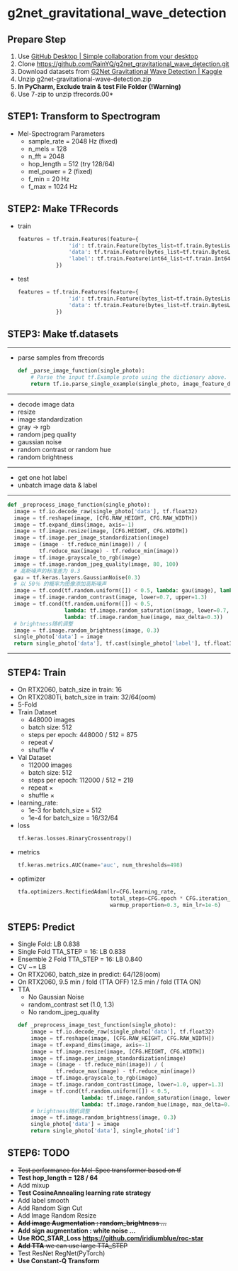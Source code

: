# g2net_gravitational_wave_detection
## Prepare Step
1. Use [GitHub Desktop | Simple collaboration from your desktop](https://desktop.github.com/)
2. Clone https://github.com/RainYQ/g2net_gravitational_wave_detection.git
3. Download datasets from [G2Net Gravitational Wave Detection | Kaggle](https://www.kaggle.com/c/g2net-gravitational-wave-detection/data)
4. Unzip g2net-gravitational-wave-detection.zip
5. **In PyCharm, Exclude train & test File Folder (!Warning)**
6. Use 7-zip to unzip tfrecords.00*
## STEP1: Transform to Spectrogram
* Mel-Spectrogram Parameters
    * sample_rate = 2048 Hz (fixed)
    * n_mels = 128
    * n_fft = 2048
    * hop_length = 512 (try 128/64)
    * mel_power = 2 (fixed)
    * f_min = 20 Hz
    * f_max = 1024 Hz
## STEP2: Make TFRecords
* train <br/>
  ```python
  features = tf.train.Features(feature={
                  'id': tf.train.Feature(bytes_list=tf.train.BytesList(value=[id.encode('utf-8')])),
                  'data': tf.train.Feature(bytes_list=tf.train.BytesList(value=[raw])),
                  'label': tf.train.Feature(int64_list=tf.train.Int64List(value=[label]))
              })
  ```
* test <br/>
  ```python
  features = tf.train.Features(feature={
                  'id': tf.train.Feature(bytes_list=tf.train.BytesList(value=[id.encode('utf-8')])),
                  'data': tf.train.Feature(bytes_list=tf.train.BytesList(value=[raw]))
              })
  ```
## STEP3: Make tf.datasets
***
* parse samples from tfrecords
  ```python
  def _parse_image_function(single_photo):
      # Parse the input tf.Example proto using the dictionary above.
      return tf.io.parse_single_example(single_photo, image_feature_description)
  ```
***
* decode image data
* resize
* image standardization
* gray → rgb
* random jpeg quality
* gaussian noise
* random contrast or random hue
* random brightness
***
* get one hot label
* unbatch image data & label
***
  ```python
  def _preprocess_image_function(single_photo):
    image = tf.io.decode_raw(single_photo['data'], tf.float32)
    image = tf.reshape(image, [CFG.RAW_HEIGHT, CFG.RAW_WIDTH])
    image = tf.expand_dims(image, axis=-1)
    image = tf.image.resize(image, [CFG.HEIGHT, CFG.WIDTH])
    image = tf.image.per_image_standardization(image)
    image = (image - tf.reduce_min(image)) / (
            tf.reduce_max(image) - tf.reduce_min(image))
    image = tf.image.grayscale_to_rgb(image)
    image = tf.image.random_jpeg_quality(image, 80, 100)
    # 高斯噪声的标准差为 0.3
    gau = tf.keras.layers.GaussianNoise(0.3)
    # 以 50％ 的概率为图像添加高斯噪声
    image = tf.cond(tf.random.uniform([]) < 0.5, lambda: gau(image), lambda: image)
    image = tf.image.random_contrast(image, lower=0.7, upper=1.3)
    image = tf.cond(tf.random.uniform([]) < 0.5,
                    lambda: tf.image.random_saturation(image, lower=0.7, upper=1.3),
                    lambda: tf.image.random_hue(image, max_delta=0.3))
    # brightness随机调整
    image = tf.image.random_brightness(image, 0.3)
    single_photo['data'] = image
    return single_photo['data'], tf.cast(single_photo['label'], tf.float32)
  ```
***
## STEP4: Train
* On RTX2060, batch_size in train: 16
* On RTX2080Ti, batch_size in train: 32/64(oom)
* 5-Fold
* Train Dataset
  * 448000 images
  * batch size: 512
  * steps per epoch: 448000 / 512 = 875
  * repeat √
  * shuffle √
* Val Dataset
  * 112000 images
  * batch size: 512
  * steps per epoch: 112000 / 512 = 219
  * repeat ×
  * shuffle ×
* learning_rate: 
  * 1e-3 for batch_size = 512
  * 1e-4 for batch_size = 16/32/64
* loss
  ```python
  tf.keras.losses.BinaryCrossentropy()
  ```
* metrics
  ```python
  tf.keras.metrics.AUC(name='auc', num_thresholds=498)
  ```
* optimizer
  ```python
  tfa.optimizers.RectifiedAdam(lr=CFG.learning_rate, 
                               total_steps=CFG.epoch * CFG.iteration_per_epoch, 
                               warmup_proportion=0.3, min_lr=1e-6)
  ```
## STEP5: Predict
* Single Fold: LB 0.838
* Single Fold TTA_STEP = 16: LB 0.838
* Ensemble 2 Fold TTA_STEP = 16: LB 0.840
* CV ~= LB
* On RTX2060, batch_size in predict: 64/128(oom)
* On RTX2060, 9.5 min / fold (TTA OFF) 12.5 min / fold (TTA ON)
* TTA
  * No Gaussian Noise
  * random_contrast set (1.0, 1.3)
  * No random_jpeg_quality
  ```python
  def _preprocess_image_test_function(single_photo):
      image = tf.io.decode_raw(single_photo['data'], tf.float32)
      image = tf.reshape(image, [CFG.RAW_HEIGHT, CFG.RAW_WIDTH])
      image = tf.expand_dims(image, axis=-1)
      image = tf.image.resize(image, [CFG.HEIGHT, CFG.WIDTH])
      image = tf.image.per_image_standardization(image)
      image = (image - tf.reduce_min(image)) / (
              tf.reduce_max(image) - tf.reduce_min(image))
      image = tf.image.grayscale_to_rgb(image)
      image = tf.image.random_contrast(image, lower=1.0, upper=1.3)
      image = tf.cond(tf.random.uniform([]) < 0.5,
                      lambda: tf.image.random_saturation(image, lower=0.7, upper=1.3),
                      lambda: tf.image.random_hue(image, max_delta=0.3))
      # brightness随机调整
      image = tf.image.random_brightness(image, 0.3)
      single_photo['data'] = image
      return single_photo['data'], single_photo['id']
  ```

## STEP6: TODO
* ~~Test performance for Mel-Spec transformer based on tf~~
* **Test hop_length = 128 / 64**
* Add mixup
* **Test CosineAnnealing learning rate strategy**
* Add label smooth
* Add Random Sign Cut
* Add Image Random Resize
* ~~**Add image Augmentation : random_brightness ...**~~
* **Add sign augmentation : white noise ...**
* **Use ROC_STAR_Loss https://github.com/iridiumblue/roc-star**
* ~~**Add TTA** we can use large TTA_STEP~~
* Test ResNet RegNet(PyTorch)
* **Use Constant-Q Transform**